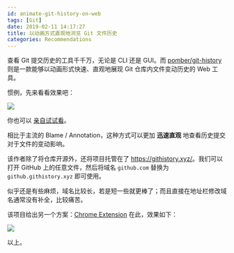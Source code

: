 ```yaml
---
id: animate-git-history-on-web
tags: [Git]
date: 2019-02-11 14:17:27
title: 以动画方式直观地浏览 Git 文件历史
categories: Recommendations
---
```


查看 Git 提交历史的工具千千万，无论是 CLI 还是 GUI。而 [pomber/git-history](https://github.com/pomber/git-history) 则是一款能够以动画形式快速、直观地展现 Git 仓库内文件变动历史的 Web 工具。

<!--more-->

惯例，先来看看效果吧：

![](https://user-images.githubusercontent.com/1911623/52460615-f3899d80-2b49-11e9-8c21-06af4097a527.gif)

你也可以 [亲自试试看](https://github.githistory.xyz/babel/babel/blob/master/packages/babel-core/test/browserify.js)。

相比于主流的 Blame / Annotation，这种方式可以更加 **迅速直观** 地查看历史提交对于文件的变动影响。

该作者除了将仓库开源外，还将项目托管在了 <https://githistory.xyz/>。我们可以打开 GitHub 上的任意文件，然后将域名 `github.com` 替换为 `github.githistory.xyz` 即可使用。

似乎还是有些麻烦，域名比较长，若是短一些就更棒了；而且直接在地址栏修改域名通常没有补全，比较痛苦。

该项目给出另一个方案：[Chrome Extension](https://chrome.google.com/webstore/detail/git-history-browser-exten/laghnmifffncfonaoffcndocllegejnf) 在此，效果如下：

![](https://lh3.googleusercontent.com/HAj-a2L8H7N2Iv37SkALd40VxBl44xWhasE6XtdZW5ZgK8Sx4neBEotqGbRtnE7BYpa3cZxwoO0)

以上。
